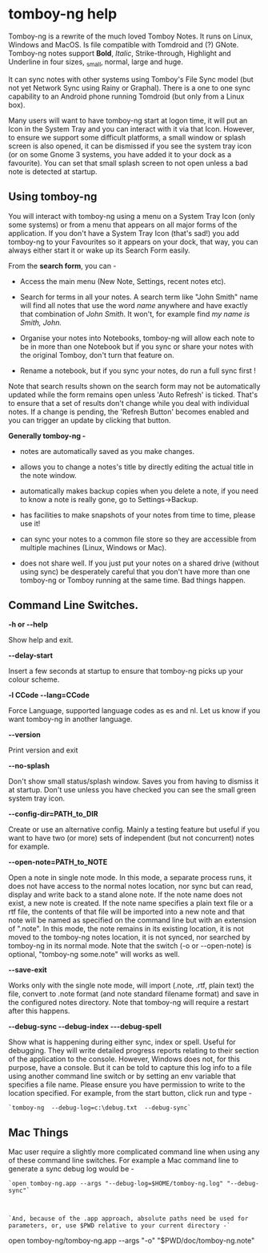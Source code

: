 tomboy-ng help
===========



Tomboy-ng is a rewrite of the much loved Tomboy Notes. It runs on Linux, Windows and MacOS. Is file compatible with Tomdroid and (?) GNote. Tomboy-ng notes support **Bold**, *Italic*, Strike-through, <highlight>Highlight</highlight> and Underline in  four sizes, <sub>small</sub>, normal, large and <highlight>huge</highlight>.



It can sync notes with other systems using Tomboy's File Sync model (but not yet Network  Sync  using Rainy or Graphal). There is a one to one sync capability to an Android phone running Tomdroid (but only from a Linux box).



Many users will want to have tomboy-ng start at logon time, it will put an Icon in the System Tray and you can  interact with it via that Icon. However, to ensure we support some difficult platforms, a small window or splash screen is also opened, it can be dismissed if you see the system tray icon (or on some Gnome 3 systems, you have added it to your dock as a favourite).  You can set that small splash screen to not open unless a bad note is detected at startup.



**Using tomboy-ng**
--------
You will interact with tomboy-ng using a menu on a System Tray Icon (only some systems) or from a menu that appears on all major forms of the application.  If you don't have a System Tray Icon (that's sad!) you add tomboy-ng to your Favourites so it appears on your dock, that way, you can always either start it or wake up its Search Form easily.



From the **search form**, you can -

* Access the main menu (New Note, Settings, recent notes etc).

* Search for terms in all your notes.  A search term like  <highlight>"John Smith" name</highlight>  will find all notes that use the word *name* anywhere and have  exactly that combination of *John Smith*.  It won't, for example find  *my name is Smith, John.*

* Organise your notes into Notebooks, tomboy-ng will allow each note to be in more than one Notebook but if you sync or share your notes with the original Tomboy, don't turn that feature on.

* Rename a notebook, but if you sync your notes, do run a full sync first !



Note that search results shown on the search form may not be automatically updated while the form remains open unless 'Auto Refresh' is ticked. That's to ensure that a set of results don't change while you deal with individual notes.  If a change is pending, the 'Refresh Button' becomes enabled and you can trigger an update by clicking that button.



**Generally tomboy-ng -**

* notes are automatically saved as you make changes.

* allows you to change a notes's title by directly editing the actual title in the note window.

* automatically makes backup copies when you delete a note, if you need to know a note is really gone, go to Settings->Backup.

* has facilities to make snapshots of your notes from time to time, please use it!

* can sync your notes to a common file store so they are accessible from multiple machines (Linux, Windows or Mac).

* does not share well. If you just put your notes on a shared drive (without using sync) be desperately careful that you don't have more than one tomboy-ng or Tomboy running at the same time. Bad things happen.



**Command Line Switches.**
--------


**-h or --help**

 Show help and exit.



**--delay-start**

Insert a few seconds at startup to ensure that tomboy-ng picks up your colour scheme.



**-l CCode  --lang=CCode**

Force Language, supported language codes as  es and nl. Let us know if you want tomboy-ng in another language.



**--version**

Print version and exit



**--no-splash**

 Don't show small status/splash window. Saves you from having to dismiss it at startup. Don't use unless you have checked you can see the small green system tray icon.



**--config-dir=PATH_to_DIR**

Create or use an alternative config. Mainly a testing feature but useful if you want to have two (or more) sets of independent (but not concurrent) notes for example.



**--open-note=PATH_to_NOTE**

Open  a  note in  single note mode. In this mode, a separate process runs, it does not have access to the normal notes location, nor sync but can read, display and write back to a stand alone note.  If  the  note name  does  not  exist, a new note is created. If the note name specifies a plain text file or a rtf file,  the contents of that file will be imported into a new note and that note will be named as specified on the command line but with an extension of ".note".  In this mode, the note remains in its existing location, it is not moved to the tomboy-ng notes location, it is not synced, nor searched by tomboy-ng in its normal mode. Note that the switch (-o or --open-note) is optional, "tomboy-ng some.note" will works as well.



**--save-exit**

Works only with the single note mode, will import (.note, .rtf, plain text) the file, convert to .note format (and note standard filename format) and save in the configured notes directory. Note that tomboy-ng will require a restart after this happens.





 **--debug-sync       --debug-index       ---debug-spell**

Show what is happening during either sync, index or spell. Useful for debugging. They will write detailed progress reports relating  to their section of the application to the console. However, Windows does not, for this purpose, have a  console.  But  it  can  be  told  to capture this log info to a file using another command line switch or by setting an env  variable that specifies a file name. Please ensure you have permission to write to the location specified. For example, from the start button, click run and type  -



    `tomboy-ng  --debug-log=c:\debug.txt  --debug-sync`



**Mac Things**
--------
Mac user require a slightly more complicated command line when using any of these command line switches. For example a Mac command line to generate a sync debug log would be -



    `open tomboy-ng.app --args "--debug-log=$HOME/tomboy-ng.log" "--debug-sync"`



    `And, because of the .app approach, absolute paths need be used for parameters, or, use $PWD relative to your current directory -`



open tomboy-ng/tomboy-ng.app --args "-o" "$PWD/doc/tomboy-ng.note"






